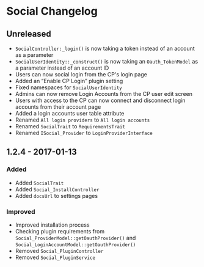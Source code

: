 Social Changelog
===================

## Unreleased

- `SocialController:_login()` is now taking a token instead of an account as a parameter
- `SocialUserIdentity::_construct()` is now taking an `Oauth_TokenModel` as a parameter instead of an account ID
- Users can now social login from the CP's login page
- Added an “Enable CP Login” plugin setting
- Fixed namespaces for `SocialUserIdentity`
- Admins can now remove Login Accounts from the CP user edit screen
- Users with access to the CP can now connect and disconnect login accounts from their account page
- Added a login accounts user table attribute
- Renamed `All login providers` to `All login accounts`
- Renamed `SocialTrait` to `RequirementsTrait`
- Renamed `ISocial_Provider` to `LoginProviderInterface`

## 1.2.4 - 2017-01-13

### Added
- Added `SocialTrait`
- Added `Social_InstallController`
- Added `docsUrl` to settings pages

### Improved
- Improved installation process
- Checking plugin requirements from `Social_ProviderModel::getOauthProvider()` and `Social_LoginAccountModel::getOauthProvider()`
- Removed `Social_PluginController`
- Removed `Social_PluginService`